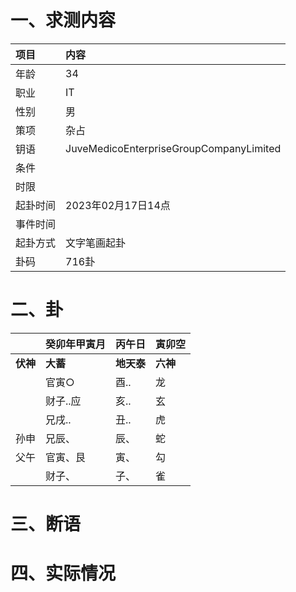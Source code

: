 # 一、求测内容
|项目|内容|
|:-|:-|
|年龄|34|
|职业|IT|
|性别|男|
|策项|杂占|
|钥语|JuveMedicoEnterpriseGroupCompanyLimited|
|条件||
|时限||
|起卦时间|2023年02月17日14点|
|事件时间||
|起卦方式|文字笔画起卦|
|卦码|716卦|

# 二、卦
||癸卯年甲寅月|丙午日|寅卯空|
|:-|:-|:-|:-|
|**伏神**|**大蓄**|**地天泰**|**六神**|
||官寅○|酉..|龙|
||财子..应|亥..|玄|
||兄戌..|丑..|虎|
|孙申|兄辰、|辰、|蛇|
|父午|官寅、艮|寅、|勾|
||财子、|子、|雀|


# 三、断语

# 四、实际情况